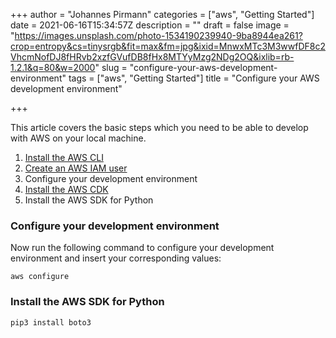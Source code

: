 +++
author = "Johannes Pirmann"
categories = ["aws", "Getting Started"]
date = 2021-06-16T15:34:57Z
description = ""
draft = false
image = "https://images.unsplash.com/photo-1534190239940-9ba8944ea261?crop=entropy&cs=tinysrgb&fit=max&fm=jpg&ixid=MnwxMTc3M3wwfDF8c2VhcmNofDJ8fHRvb2xzfGVufDB8fHx8MTYyMzg2NDg2OQ&ixlib=rb-1.2.1&q=80&w=2000"
slug = "configure-your-aws-development-environment"
tags = ["aws", "Getting Started"]
title = "Configure your AWS development environment"

+++


This article covers the basic steps which you need to be able to develop with AWS on your local machine.

1. [Install the AWS CLI](https://aws.amazon.com/de/cli/)
2. [Create an AWS IAM user](https://docs.aws.amazon.com/IAM/latest/UserGuide/id_users_create.html#id_users_create_console)
3. Configure your development environment
4. [Install the AWS CDK](https://docs.aws.amazon.com/cdk/latest/guide/getting_started.html#getting_started_install)
5. Install the AWS SDK for Python

### Configure your development environment

Now run the following command to configure your development environment and insert your corresponding values:

```shell
aws configure
```

### Install the AWS SDK for Python

```shell
pip3 install boto3
```



